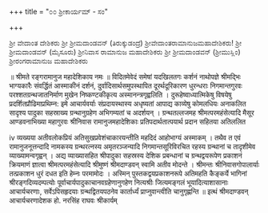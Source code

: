 +++
title = "೦೦ ಶ್ರೀಕಾರ್ಯಮ್ - ಸಂ"

+++

ಶ್ರೀ ವೇದಾಂತ ದೇಶಿಕರು 
ಶ್ರೀ ಶ್ರೀಮದಾಂಡವನ್ (ತಿರುಕ್ಕುಡಂದ್ರೆ) ಶ್ರೀವೇದಾಂತರಾಮಾನುಜಮಹಾದೇಶಿಕರು! 
ಶ್ರೀ ಶ್ರೀಮದಾಂಡವನ್ (ಮೈಸೂರು) 
ಶ್ರೀನಿವಾಸ ರಾಮಾನುಜ ಮಹಾದೇಶಿಕರು 
ಶ್ರೀ ಶ್ರೀಮದಾಂಡವನ್ (ಶ್ರೀಮುಸ್ಲಿಂ) ಶ್ರೀರಂಗರಾಮಾನುಜ ಮಹಾದೇಶಿಕರು 

॥ श्रीमते रङ्गरामानुज महादेशिकाय नमः ॥ 
विदितमेवेदं समेषां यदखिलतगः कर्शनं नाथोपज्ञे श्रीमद्भिः भाग्यकारैः संवर्द्धितं आस्माकीनं दर्शनं, दुर्वादिसार्थसमुपस्थापित दूरर्थदूरिकारण धुरन्धराः निगमान्तगुरवः परश्शतग्रन्थजातनिर्माण मुखेन निष्कण्टकीकृत्य अस्मानन्त्रगृह्वलिति । दुरूहेष्वाध्यात्मिकेषु विषयेषु प्रदर्शितप्रौढिमाप्रथिम्न: इमे आचार्यवर्याः संप्रदायस्थास्य अधृष्यतां आपाद्य काव्येषु कोमलधियः अनाकलित सादृश्य पादुका सहस्राख्य ग्रन्थानुग्रहेण अभिगम्यतां च अदर्शयन् । ग्रन्थतल्लजमह श्रीमत्परमहंसेत्यादि मैसूर आण्डवनाभिख्या महागुरवः श्रीनिवास रामानुजमहादेशिकाः प्रतिपदार्थतात्पयार्थ प्रदान सहितया अतिललित 

iv 
व्यख्यया अतीवलोकप्रियं अतिसुखप्रवेशंचाकारयन्तीति महदिदं आहोभाग्यं अस्माकम् । तथैव त एवं रामानुजनूत्तन्दादि नामकस्य ग्रन्थरत्नस्य अमृतरञ्जन्यादि निगमान्तसूरिविरचित रहस्य ग्रन्थानां च तादृशीमेव व्याख्यामन्वगृह्वन् । अद्य व्याख्यासहित श्रीपादुका सहस्रस्य देशिक प्रबन्धानां च ग्रन्थद्वयरूपेण प्रकाशनं क्रियमाणं ज्ञात्वा श्रीमत्परमहंसेत्यादि श्रीमुष्णं श्रीमदाण्डवन् स्वामि अतीव मोदन्ते । श्रीमन्तः श्रीनिवासगोपालार्याः तत्प्रकाशन धुरं दधत इति हेम्नः परमामोदः । अस्मिन् पुस्तकद्वयप्रकाशनरूपे अतिमहति कैङ्कर्ये भागिनां श्रीरङ्गदिव्यदम्पत्योः पूर्वाचार्यपादुकाचानवग्रहेणानुगहेण नित्यश्रीः जित्यमङ्गलं भूयादित्याशासानाः आचार्यचरणाः, सर्वेऽपिसहृदयाः ग्रन्थद्वितयपठनेव कार्तार्ध्यं प्राप्नुवान्त्वीति चानुगृह्णन्ति ॥ 
इत्थं 
श्रीमदाण्डवन् आचार्यचरणादेशक हो. नरसिंह राघवः 
श्रीकार्यम् 
